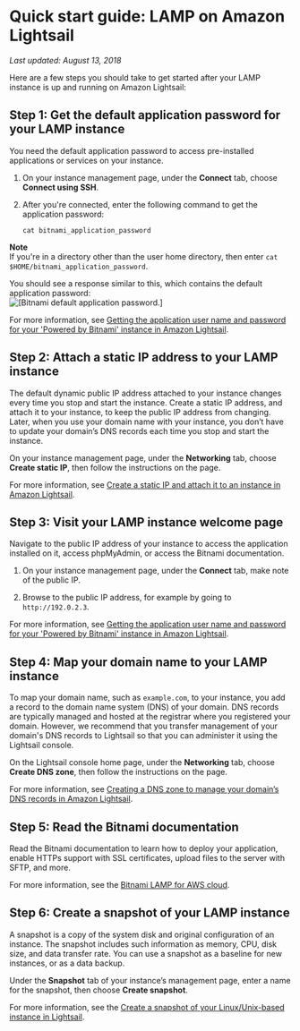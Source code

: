 # Quick start guide: LAMP on Amazon Lightsail<a name="amazon-lightsail-quick-start-guide-lamp"></a>

 *Last updated: August 13, 2018* 

Here are a few steps you should take to get started after your LAMP instance is up and running on Amazon Lightsail:

## Step 1: Get the default application password for your LAMP instance<a name="amazon-lightsail-lamp-get-the-default-user-password"></a>

You need the default application password to access pre\-installed applications or services on your instance\.

1. On your instance management page, under the **Connect** tab, choose **Connect using SSH**\.

1. After you're connected, enter the following command to get the application password:

   ```
   cat bitnami_application_password
   ```
**Note**  
If you're in a directory other than the user home directory, then enter `cat $HOME/bitnami_application_password`\.

   You should see a response similar to this, which contains the default application password:  
![\[Bitnami default application password.\]](https://d9yljz1nd5001.cloudfront.net/en_us/b380b072d417d05346bbc87239d4fd76/images/amazon-lightsail-bitnami-application-password.png)

For more information, see [Getting the application user name and password for your 'Powered by Bitnami' instance in Amazon Lightsail](log-in-to-your-bitnami-application-running-on-amazon-lightsail.md)\.

## Step 2: Attach a static IP address to your LAMP instance<a name="amazon-lightsail-lamp-attach-static-ip"></a>

The default dynamic public IP address attached to your instance changes every time you stop and start the instance\. Create a static IP address, and attach it to your instance, to keep the public IP address from changing\. Later, when you use your domain name with your instance, you don’t have to update your domain’s DNS records each time you stop and start the instance\.

On your instance management page, under the **Networking** tab, choose **Create static IP**, then follow the instructions on the page\.

For more information, see [Create a static IP and attach it to an instance in Amazon Lightsail](lightsail-create-static-ip.md)\.

## Step 3: Visit your LAMP instance welcome page<a name="amazon-lightsail-lamp-sign-in"></a>

Navigate to the public IP address of your instance to access the application installed on it, access phpMyAdmin, or access the Bitnami documentation\.

1. On your instance management page, under the **Connect** tab, make note of the public IP\.

1. Browse to the public IP address, for example by going to `http://192.0.2.3`\.

For more information, see [Getting the application user name and password for your 'Powered by Bitnami' instance in Amazon Lightsail](log-in-to-your-bitnami-application-running-on-amazon-lightsail.md)\.

## Step 4: Map your domain name to your LAMP instance<a name="amazon-lightsail-lamp-map-your-domain-to-your-instance"></a>

To map your domain name, such as `example.com`, to your instance, you add a record to the domain name system \(DNS\) of your domain\. DNS records are typically managed and hosted at the registrar where you registered your domain\. However, we recommend that you transfer management of your domain's DNS records to Lightsail so that you can administer it using the Lightsail console\.

On the Lightsail console home page, under the **Networking** tab, choose **Create DNS zone**, then follow the instructions on the page\.

For more information, see [Creating a DNS zone to manage your domain’s DNS records in Amazon Lightsail](lightsail-how-to-create-dns-entry.md)\.

## Step 5: Read the Bitnami documentation<a name="amazon-lightsail-lamp-read-the-bitnami-documentation"></a>

Read the Bitnami documentation to learn how to deploy your application, enable HTTPs support with SSL certificates, upload files to the server with SFTP, and more\.

For more information, see the [Bitnami LAMP for AWS cloud](https://docs.bitnami.com/aws/infrastructure/lamp/)\.

## Step 6: Create a snapshot of your LAMP instance<a name="amazon-lightsail-lamp-create-a-snapshot"></a>

A snapshot is a copy of the system disk and original configuration of an instance\. The snapshot includes such information as memory, CPU, disk size, and data transfer rate\. You can use a snapshot as a baseline for new instances, or as a data backup\.

Under the **Snapshot** tab of your instance’s management page, enter a name for the snapshot, then choose **Create snapshot**\.

For more information, see the [Create a snapshot of your Linux/Unix\-based instance in Lightsail](lightsail-how-to-create-a-snapshot-of-your-instance.md)\.